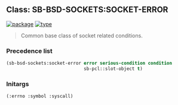 ## Class: SB-BSD-SOCKETS:SOCKET-ERROR
[![package](https://img.shields.io/badge/Package-SB--BSD--SOCKETS-5f9ea0.svg?style=social&colorA=999999)](../) [![type](https://img.shields.io/badge/Type-Class-5f9ea0.svg?style=social&colorA=999999)](../#class) 

> Common base class of socket related conditions.

### Precedence list
```cl
(sb-bsd-sockets:socket-error error serious-condition condition
                             sb-pcl::slot-object t)
```
### Initargs
```cl
(:errno :symbol :syscall)
```
